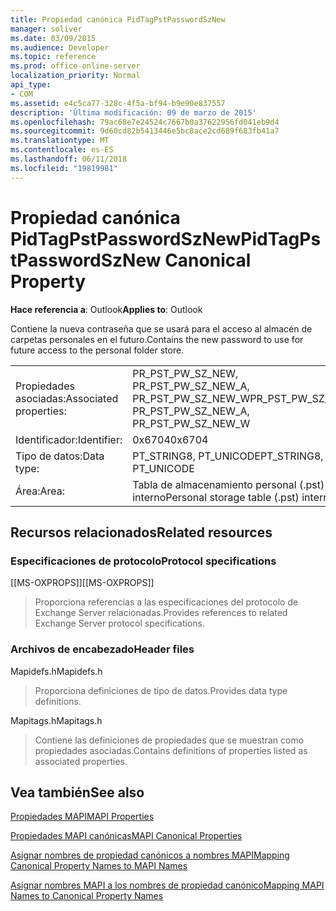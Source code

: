 ```yaml
---
title: Propiedad canónica PidTagPstPasswordSzNew
manager: soliver
ms.date: 03/09/2015
ms.audience: Developer
ms.topic: reference
ms.prod: office-online-server
localization_priority: Normal
api_type:
- COM
ms.assetid: e4c5ca77-328c-4f5a-bf94-b9e90e837557
description: 'Última modificación: 09 de marzo de 2015'
ms.openlocfilehash: 79ac68e7e24524c7667b0a37622956fd041eb9d4
ms.sourcegitcommit: 9d60cd82b5413446e5bc8ace2cd689f683fb41a7
ms.translationtype: MT
ms.contentlocale: es-ES
ms.lasthandoff: 06/11/2018
ms.locfileid: "19819981"
---
```

# <a name="pidtagpstpasswordsznew-canonical-property"></a><span data-ttu-id="11997-103">Propiedad canónica PidTagPstPasswordSzNew</span><span class="sxs-lookup"><span data-stu-id="11997-103">PidTagPstPasswordSzNew Canonical Property</span></span>

  
  
<span data-ttu-id="11997-104">**Hace referencia a**: Outlook</span><span class="sxs-lookup"><span data-stu-id="11997-104">**Applies to**: Outlook</span></span> 
  
<span data-ttu-id="11997-105">Contiene la nueva contraseña que se usará para el acceso al almacén de carpetas personales en el futuro.</span><span class="sxs-lookup"><span data-stu-id="11997-105">Contains the new password to use for future access to the personal folder store.</span></span>
  
|||
|:-----|:-----|
|<span data-ttu-id="11997-106">Propiedades asociadas:</span><span class="sxs-lookup"><span data-stu-id="11997-106">Associated properties:</span></span>  <br/> |<span data-ttu-id="11997-107">PR_PST_PW_SZ_NEW, PR_PST_PW_SZ_NEW_A, PR_PST_PW_SZ_NEW_W</span><span class="sxs-lookup"><span data-stu-id="11997-107">PR_PST_PW_SZ_NEW, PR_PST_PW_SZ_NEW_A, PR_PST_PW_SZ_NEW_W</span></span>  <br/> |
|<span data-ttu-id="11997-108">Identificador:</span><span class="sxs-lookup"><span data-stu-id="11997-108">Identifier:</span></span>  <br/> |<span data-ttu-id="11997-109">0x6704</span><span class="sxs-lookup"><span data-stu-id="11997-109">0x6704</span></span>  <br/> |
|<span data-ttu-id="11997-110">Tipo de datos:</span><span class="sxs-lookup"><span data-stu-id="11997-110">Data type:</span></span>  <br/> |<span data-ttu-id="11997-111">PT_STRING8, PT_UNICODE</span><span class="sxs-lookup"><span data-stu-id="11997-111">PT_STRING8, PT_UNICODE</span></span>  <br/> |
|<span data-ttu-id="11997-112">Área:</span><span class="sxs-lookup"><span data-stu-id="11997-112">Area:</span></span>  <br/> |<span data-ttu-id="11997-113">Tabla de almacenamiento personal (.pst) interno</span><span class="sxs-lookup"><span data-stu-id="11997-113">Personal storage table (.pst) internal</span></span>  <br/> |
   
## <a name="related-resources"></a><span data-ttu-id="11997-114">Recursos relacionados</span><span class="sxs-lookup"><span data-stu-id="11997-114">Related resources</span></span>

### <a name="protocol-specifications"></a><span data-ttu-id="11997-115">Especificaciones de protocolo</span><span class="sxs-lookup"><span data-stu-id="11997-115">Protocol specifications</span></span>

<span data-ttu-id="11997-116">[[MS-OXPROPS]]</span><span class="sxs-lookup"><span data-stu-id="11997-116">[[MS-OXPROPS]]</span></span> 
  
> <span data-ttu-id="11997-117">Proporciona referencias a las especificaciones del protocolo de Exchange Server relacionadas.</span><span class="sxs-lookup"><span data-stu-id="11997-117">Provides references to related Exchange Server protocol specifications.</span></span>
    
### <a name="header-files"></a><span data-ttu-id="11997-118">Archivos de encabezado</span><span class="sxs-lookup"><span data-stu-id="11997-118">Header files</span></span>

<span data-ttu-id="11997-119">Mapidefs.h</span><span class="sxs-lookup"><span data-stu-id="11997-119">Mapidefs.h</span></span>
  
> <span data-ttu-id="11997-120">Proporciona definiciones de tipo de datos.</span><span class="sxs-lookup"><span data-stu-id="11997-120">Provides data type definitions.</span></span>
    
<span data-ttu-id="11997-121">Mapitags.h</span><span class="sxs-lookup"><span data-stu-id="11997-121">Mapitags.h</span></span>
  
> <span data-ttu-id="11997-122">Contiene las definiciones de propiedades que se muestran como propiedades asociadas.</span><span class="sxs-lookup"><span data-stu-id="11997-122">Contains definitions of properties listed as associated properties.</span></span>
    
## <a name="see-also"></a><span data-ttu-id="11997-123">Vea también</span><span class="sxs-lookup"><span data-stu-id="11997-123">See also</span></span>



[<span data-ttu-id="11997-124">Propiedades MAPI</span><span class="sxs-lookup"><span data-stu-id="11997-124">MAPI Properties</span></span>](mapi-properties.md)
  
[<span data-ttu-id="11997-125">Propiedades MAPI canónicas</span><span class="sxs-lookup"><span data-stu-id="11997-125">MAPI Canonical Properties</span></span>](mapi-canonical-properties.md)
  
[<span data-ttu-id="11997-126">Asignar nombres de propiedad canónicos a nombres MAPI</span><span class="sxs-lookup"><span data-stu-id="11997-126">Mapping Canonical Property Names to MAPI Names</span></span>](mapping-canonical-property-names-to-mapi-names.md)
  
[<span data-ttu-id="11997-127">Asignar nombres MAPI a los nombres de propiedad canónico</span><span class="sxs-lookup"><span data-stu-id="11997-127">Mapping MAPI Names to Canonical Property Names</span></span>](mapping-mapi-names-to-canonical-property-names.md)


